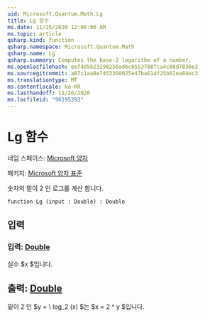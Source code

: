 ```yaml
---
uid: Microsoft.Quantum.Math.Lg
title: Lg 함수
ms.date: 11/25/2020 12:00:00 AM
ms.topic: article
qsharp.kind: function
qsharp.namespace: Microsoft.Quantum.Math
qsharp.name: Lg
qsharp.summary: Computes the base-2 logarithm of a number.
ms.openlocfilehash: eef4d5b23298250ad6c0553788fca4c88d7836e3
ms.sourcegitcommit: a87c1aa8e7453360025e47ba614f25b02ea84ec3
ms.translationtype: MT
ms.contentlocale: ko-KR
ms.lasthandoff: 11/26/2020
ms.locfileid: "96195293"
---
```

# <a name="lg-function"></a>Lg 함수

네임 스페이스: [Microsoft 양자](xref:Microsoft.Quantum.Math)

패키지: [Microsoft 양자 표준](https://nuget.org/packages/Microsoft.Quantum.Standard)


숫자의 밑이 2 인 로그를 계산 합니다.

```qsharp
function Lg (input : Double) : Double
```


## <a name="input"></a>입력

### <a name="input--double"></a>입력: [Double](xref:microsoft.quantum.lang-ref.double)

실수 $x $입니다.



## <a name="output--double"></a>출력: [Double](xref:microsoft.quantum.lang-ref.double)

밑이 2 인 $y = \ log_2 (x) $는 $x = 2 ^ y $입니다.